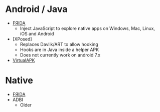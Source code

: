 
# Android / Java

- [FЯIDA](http://www.frida.re/)
  - Inject JavaScript to explore native apps on Windows, Mac, Linux, iOS and Android
- [XPosed]
  - Replaces Davlik/ART to allow hooking
  - Hooks are in Java inside a helper APK
  - Does not currently work on android 7.x
- [VirtualAPK](https://github.com/didi/VirtualAPK)  
  
# Native

- [FЯIDA](http://www.frida.re/)
- ADBI
  - Older
